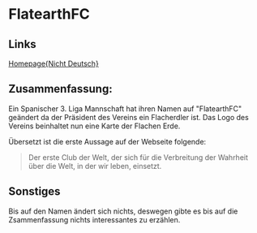 # FlatearthFC

## Links
[Homepage{Nicht Deutsch}](https://flatearthfc.com/)

## Zusammenfassung:
Ein Spanischer 3. Liga Mannschaft hat ihren Namen auf "FlatearthFC" geändert da
der Präsident des Vereins ein Flacherdler ist.
Das Logo des Vereins beinhaltet nun eine Karte der Flachen Erde.

Übersetzt ist die erste Aussage auf der Webseite folgende:
>Der erste Club der Welt, der sich für die Verbreitung der Wahrheit über die Welt, in der wir leben, einsetzt.

## Sonstiges
Bis auf den Namen ändert sich nichts, deswegen gibte es bis auf die Zsammenfassung nichts interessantes zu erzählen.
